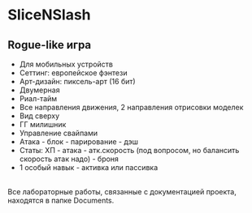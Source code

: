 # SliceNSlash
<h2>Rogue-like игра</h2>
<ul>
  <li>Для мобильных устройств</li>
  <li>Сеттинг: европейское фэнтези</li>
  <li>Арт-дизайн: пиксель-арт (16 бит)</li>
  <li>Двумерная</li>
  <li>Риал-тайм</li>
  <li>Все направления движения, 2 направления отрисовки моделек</li>
  <li>Вид сверху</li>
  <li>ГГ милишник</li>
  <li>Управление свайпами</li>
  <li>Атака - блок - парирование - дэш</li>
  <li>Статы: ХП - атака - атк.скорость (под вопросом, но балансить скорость атак надо) - броня</li>
  <li>1 особый навык - активка или пассивка</li>
</ul>
<br>
Все лабораторные работы, связанные с документацией проекта, находятся в папке Documents.
